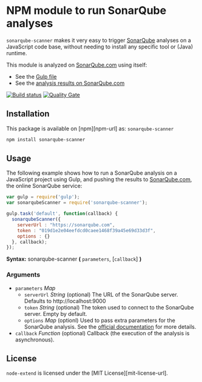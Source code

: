 # NPM module to run SonarQube analyses

`sonarqube-scanner` makes it very easy to trigger [SonarQube](http://www.sonarqube.org)
analyses on a JavaScript code base, without needing to install any specific tool
or (Java) runtime.

This module is analyzed on [SonarQube.com](https://sonarqube.com) using
itself:
- See the [Gulp file](https://github.com/bellingard/sonar-scanner-npm/blob/master/gulpfile.js)
- See the [analysis results on SonarQube.com](https://sonarqube.com/dashboard?id=sonarqube-scanner)

[![Build status](https://travis-ci.org/bellingard/sonar-scanner-npm.svg?branch=master)](https://travis-ci.org/bellingard/sonar-scanner-npm) [![Quality Gate](https://sonarqube.com/api/badges/gate?key=sonarqube-scanner)](https://sonarqube.com/dashboard/index/sonarqube-scanner)

## Installation

This package is available on [npm][npm-url] as: `sonarqube-scanner`

``` sh
npm install sonarqube-scanner
```

## Usage

The following example shows how to run a SonarQube analysis on a JavaScript
project using Gulp, and pushing the results to [SonarQube.com](https://sonarqube.com),
the online SonarQube service:

```javascript
var gulp = require('gulp');
var sonarqubeScanner = require('sonarqube-scanner');

gulp.task('default', function(callback) {
  sonarqubeScanner({
    serverUrl : "https://sonarqube.com",
    token : "019d1e2e04eefdcd0caee1468f39a45e69d33d3f",
    options : {}
  }, callback);
});
```

**Syntax:** sonarqube-scanner **(** `parameters`, [`callback`] **)**

### Arguments

* `parameters` *Map*
  * `serverUrl` *String* (optional) The URL of the SonarQube server. Defaults to http://localhost:9000
  * `token` *String* (optional) The token used to connect to the SonarQube server. Empty by default.
  * `options` *Map* (optionl) Used to pass extra parameters for the SonarQube analysis. See the [official documentation](http://redirect.sonarsource.com/doc/analysis-parameters.html) for more details.
* `callback` *Function* (optional)
Callback (the execution of the analysis is asynchronous).

## License

`node-extend` is licensed under the [MIT License][mit-license-url].
